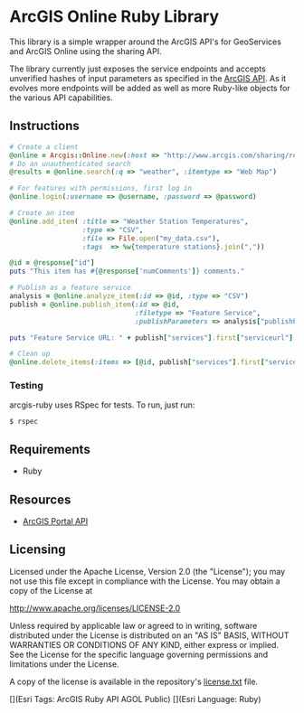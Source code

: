 # ArcGIS Online Ruby Library

This library is a simple wrapper around the ArcGIS API's for GeoServices and ArcGIS Online using the sharing API.

The library currently just exposes the service endpoints and accepts unverified hashes of input parameters as specified in the [ArcGIS API](http://www.arcgis.com/apidocs/rest/). As it evolves more endpoints will be added as well as more Ruby-like objects for the various API capabilities.



## Instructions

```ruby
# Create a client
@online = Arcgis::Online.new(:host => "http://www.arcgis.com/sharing/rest/")
# Do an unauthenticated search
@results = @online.search(:q => "weather", :itemtype => "Web Map")

# For features with permissions, first log in
@online.login(:username => @username, :password => @password)

# Create an item
@online.add_item( :title => "Weather Station Temperatures",
                  :type => "CSV",
                  :file => File.open("my_data.csv"),
                  :tags  => %w{temperature stations}.join(","))

@id = @response["id"]
puts "This item has #{@response['numComments']} comments."

# Publish as a feature service
analysis = @online.analyze_item(:id => @id, :type => "CSV")
publish = @online.publish_item(:id => @id,
                               :filetype => "Feature Service",
                               :publishParameters => analysis["publishParameters"].to_json)

puts "Feature Service URL: " + publish["services"].first["serviceurl"]

# Clean up
@online.delete_items(:items => [@id, publish["services"].first["serviceItemId"]])
```

### Testing

arcgis-ruby uses RSpec for tests. To run, just run:

    $ rspec

## Requirements

* Ruby

## Resources

* [ArcGIS Portal API](http://www.arcgis.com/apidocs/rest/)

## Licensing
Licensed under the Apache License, Version 2.0 (the "License");
you may not use this file except in compliance with the License.
You may obtain a copy of the License at

   http://www.apache.org/licenses/LICENSE-2.0

Unless required by applicable law or agreed to in writing, software
distributed under the License is distributed on an "AS IS" BASIS,
WITHOUT WARRANTIES OR CONDITIONS OF ANY KIND, either express or implied.
See the License for the specific language governing permissions and
limitations under the License.

A copy of the license is available in the repository's [license.txt](./license.txt) file.

[](Esri Tags: ArcGIS Ruby API AGOL Public)
[](Esri Language: Ruby)

